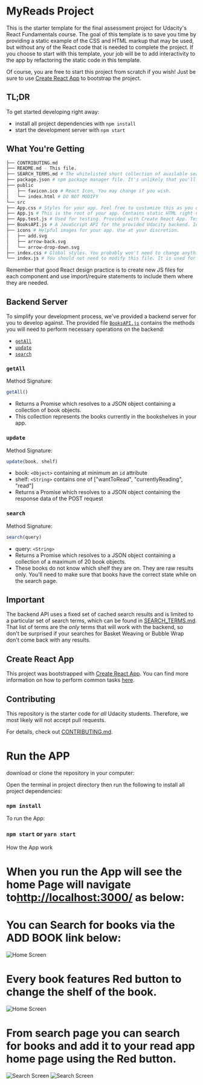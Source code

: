 
# MyReads Project

This is the starter template for the final assessment project for Udacity's React Fundamentals course. The goal of this template is to save you time by providing a static example of the CSS and HTML markup that may be used, but without any of the React code that is needed to complete the project. If you choose to start with this template, your job will be to add interactivity to the app by refactoring the static code in this template.

Of course, you are free to start this project from scratch if you wish! Just be sure to use [Create React App](https://github.com/facebookincubator/create-react-app) to bootstrap the project.

## TL;DR

To get started developing right away:

* install all project dependencies with `npm install`
* start the development server with `npm start`

## What You're Getting
```bash
├── CONTRIBUTING.md
├── README.md - This file.
├── SEARCH_TERMS.md # The whitelisted short collection of available search terms for you to use with your app.
├── package.json # npm package manager file. It's unlikely that you'll need to modify this.
├── public
│   ├── favicon.ico # React Icon, You may change if you wish.
│   └── index.html # DO NOT MODIFY
└── src
├── App.css # Styles for your app. Feel free to customize this as you desire.
├── App.js # This is the root of your app. Contains static HTML right now.
├── App.test.js # Used for testing. Provided with Create React App. Testing is encouraged, but not required.
├── BooksAPI.js # A JavaScript API for the provided Udacity backend. Instructions for the methods are below.
├── icons # Helpful images for your app. Use at your discretion.
│   ├── add.svg
│   ├── arrow-back.svg
│   └── arrow-drop-down.svg
├── index.css # Global styles. You probably won't need to change anything here.
└── index.js # You should not need to modify this file. It is used for DOM rendering only.
```

Remember that good React design practice is to create new JS files for each component and use import/require statements to include them where they are needed.

## Backend Server

To simplify your development process, we've provided a backend server for you to develop against. The provided file [`BooksAPI.js`](src/BooksAPI.js) contains the methods you will need to perform necessary operations on the backend:

* [`getAll`](#getall)
* [`update`](#update)
* [`search`](#search)

### `getAll`

Method Signature:

```js
getAll()
```

* Returns a Promise which resolves to a JSON object containing a collection of book objects.
* This collection represents the books currently in the bookshelves in your app.

### `update`

Method Signature:

```js
update(book, shelf)
```

* book: `<Object>` containing at minimum an `id` attribute
* shelf: `<String>` contains one of ["wantToRead", "currentlyReading", "read"] 
* Returns a Promise which resolves to a JSON object containing the response data of the POST request

### `search`

Method Signature:

```js
search(query)
```

* query: `<String>`
* Returns a Promise which resolves to a JSON object containing a collection of a maximum of 20 book objects.
* These books do not know which shelf they are on. They are raw results only. You'll need to make sure that books have the correct state while on the search page.

## Important
The backend API uses a fixed set of cached search results and is limited to a particular set of search terms, which can be found in [SEARCH_TERMS.md](SEARCH_TERMS.md). That list of terms are the _only_ terms that will work with the backend, so don't be surprised if your searches for Basket Weaving or Bubble Wrap don't come back with any results.

## Create React App

This project was bootstrapped with [Create React App](https://github.com/facebookincubator/create-react-app). You can find more information on how to perform common tasks [here](https://github.com/facebookincubator/create-react-app/blob/master/packages/react-scripts/template/README.md).

## Contributing

This repository is the starter code for _all_ Udacity students. Therefore, we most likely will not accept pull requests.

For details, check out [CONTRIBUTING.md](CONTRIBUTING.md).

# Run the APP
download or clone the repository in your computer:

Open the terminal in project directory then run the following to install all project dependencies:

### ```npm install```

To run the App:

### ```npm start```  or  ```yarn start```

How the App work

# When you run the App will see the home Page will navigate to[http://localhost:3000/](http://localhost:3000/) as below:
# You can Search for books via the ADD BOOK link below:
![Home Screen](src/icons/home.png "Home Screen")

# Every book features Red button to change the shelf of the book.
![Home Screen](src/icons/screen3.png "Home Screen")


# From search page you can search for books and add it to your read app home page using the Red button.
![Search Screen](src/icons/search.png "Search Screen")
![Search Screen](src/icons/screen2.png "Search Screen")


